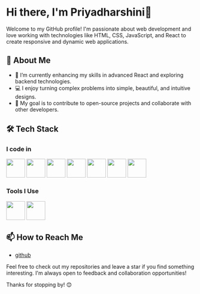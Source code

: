 # Hi there, I'm Priyadharshini👋

Welcome to my GitHub profile! I'm passionate about web development and love working with technologies like HTML, CSS, JavaScript, and React to create responsive and dynamic web applications.

## 🚀 About Me

- 🌱 I’m currently enhancing my skills in advanced React and exploring backend technologies.
- 💻 I enjoy turning complex problems into simple, beautiful, and intuitive designs.
- 🎯 My goal is to contribute to open-source projects and collaborate with other developers.


## 🛠 Tech Stack

### I code in
  <img height="50" width="50" src="https://img.icons8.com/color/48/000000/java-coffee-cup-logo.png" /> <img height="50" width="50" src="https://img.icons8.com/color/48/000000/html-5.png" /> <img height="50" width="50" src="https://img.icons8.com/color/48/000000/css3.png" />  <img height="50" width="50" src="https://img.icons8.com/color/48/000000/bootstrap.png" />
<img height="50" width="50" src="https://img.icons8.com/color/48/000000/javascript.png"/>  <img height="50" width="50" src="https://img.icons8.com/color/48/000000/mysql-logo.png"/> 
<img height="50" width="50" src="https://img.icons8.com/color/48/000000/python.png" />

### Tools I Use
<img height="50" width="50" src="https://img.icons8.com/color/48/000000/visual-studio-code-2019.png"/>  <img height="50" width="50" src="https://img.icons8.com/color/50/000000/git.png"/>

## 📫 How to Reach Me

- [github](https://github.com/priyadharshinis2003)

Feel free to check out my repositories and leave a star if you find something interesting. I'm always open to feedback and collaboration opportunities!

Thanks for stopping by! 😊

